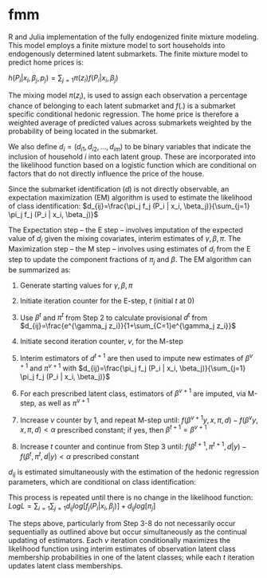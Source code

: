 # fmm 

R and Julia implementation of the fully endogenized finite mixture modeling. This model employs a finite mixture model to sort households into endogenously determined latent submarkets. The finite mixture model to predict home prices is: 

$`h(P_i | x_i, \beta_j, p_j)=\sum_{j=1} \pi(z_i)f(P_i|x_i, \beta_j)`$ 

The mixing model $`\pi(z_i)`$, is used to assign each observation a percentage chance of belonging to each latent submarket and $`f(.)`$ is a submarket specific conditional hedonic regression. The home price is therefore a weighted average of predicted values across submarkets weighted by the probability of being located in the submarket. 

We also define $`d_i = (d_{i1}, d_{i2}, ..., d_{im})`$ to be binary variables that indicate the inclusion of household $`i`$ into each latent group. These are incorporated into the likelihood function based on a logistic function which are conditional on factors that do not directly influence the price of the house. 

Since the submarket identification ($`d`$) is not directly observable, an expectation maximization (EM) algorithm is used to estimate the likelihood of class identification: $`d_{ij}=\frac{\pi_j f_j (P_i | x_i, \beta_j)}{\sum_{j=1} \pi_j f_j (P_i | x_i, \beta_j)}`$ 

The Expectation step – the E step – involves imputation of the expected value of $`d_i`$ given the mixing covariates, interim estimates of $`\gamma, \beta, \pi`$. The Maximization step – the M step – involves using estimates of $`d_i`$ from the E step to update the component fractions of $`\pi_j`$ and $`\beta`$. The EM algorithm can be summarized as: 

1. Generate starting values for $`\gamma, \beta, \pi`$

2. Initiate iteration counter for the E-step, $`t`$ (initial $`t`$ at 0) 

3. Use $`\beta^t`$ and $`\pi^t`$ from Step 2 to calculate provisional $`d^t`$ from $`d_{ij}=\frac{e^{\gamma_j z_i}}{1+\sum_{C=1}e^{\gamma_j z_i}}`$ 

4. Initiate second iteration counter, $`v`$, for the M-step 

5. Interim estimators of $`d^{t+1}`$ are then used to impute new estimates of $`\beta^{v+1}`$ and $`\pi^{v+1}`$ with $`d_{ij}=\frac{\pi_j f_j (P_i | x_i, \beta_j)}{\sum_{j=1} \pi_j f_j (P_i | x_i, \beta_j)}`$

6. For each prescribed latent class, estimators of $`\beta^{v+1}`$ are imputed, via M-step, as well as $`\pi^{v+1}`$ 

7. Increase $`v`$ counter by 1, and repeat M-step until: $`f(\beta^{v+1}y, x, \pi, d) - f(\beta^vy, x, \pi, d) < \alpha`$ prescribed constant; if yes, then $`\beta^{t+1}=\beta^{v+1}`$ 

8. Increase $`t`$ counter and continue from Step 3 until: $`f(\beta^{t+1}, \pi^{t+1}, d | y) - f(\beta^t, \pi^t, d | y) < \alpha`$ prescribed constant 

$`d_{ij}`$ is estimated simultaneously with the estimation of the hedonic regression parameters, which are conditional on class identification: 


This process is repeated until there is no change in the likelihood function: $`LogL = \sum_{i=1} \sum_{j=1} d_{ij} log[f_j (P_i | x_i, \beta_j)] + d_{ij} log[\pi_j]`$ 

The steps above, particularly from Step 3-8 do not necessarily occur sequentially as outlined above but occur simultaneously as the continual updating of estimators. Each $`v`$ iteration conditionally maximizes the likelihood function using interim estimates of observation latent class membership probabilities in one of the latent classes; while each $`t`$ iteration updates latent class memberships. 

